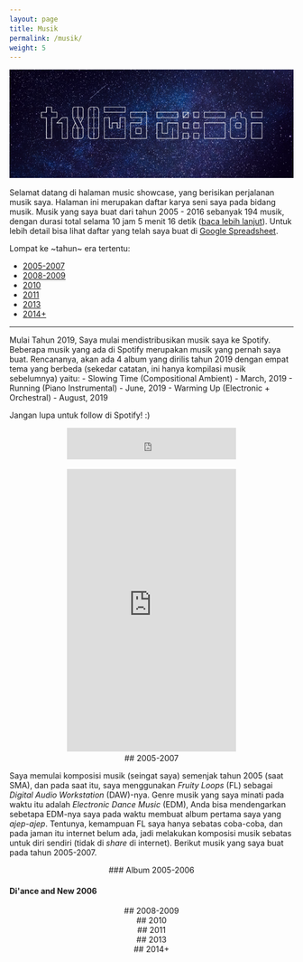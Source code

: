 ```yaml
---
layout: page
title: Musik
permalink: /musik/
weight: 5
---
```


![](/assets/images/taruma-sakti-cover.png)

Selamat datang di halaman music showcase, yang berisikan perjalanan musik saya. Halaman ini merupakan daftar karya seni saya pada bidang musik. Musik yang saya buat dari tahun 2005 - 2016 sebanyak 194 musik, dengan durasi total selama 10 jam 5 menit 16 detik ([baca lebih lanjut](https://taruma.blog/2017/08/16/10-jam-5-menit-16-detik/)). Untuk lebih detail bisa lihat daftar yang telah saya buat di [Google Spreadsheet](https://docs.google.com/spreadsheets/d/1KIw5eXNvNMXfRHgPNtQdKjltSQcba5b4aPnFI-6RNV8/edit?usp=sharing). 

Lompat ke ~tahun~ era tertentu:
- [2005-2007](#2005-2007)
- [2008-2009](#2008-2009)
- [2010](#2010)
- [2011](#2011)
- [2013](#2013)
- [2014+](#2014)

-----

<div class="row">
<div class="col-sm-6" markdown="1">
Mulai Tahun 2019, Saya mulai mendistribusikan musik saya ke Spotify. Beberapa musik yang ada di Spotify merupakan musik yang pernah saya buat. Rencananya, akan ada 4 album yang dirilis tahun 2019 dengan empat tema yang berbeda (sekedar catatan, ini hanya kompilasi musik sebelumnya) yaitu:
- Slowing Time (Compositional Ambient) - March, 2019
- Running (Piano Instrumental) - June, 2019
- Warming Up (Electronic + Orchestral) - August, 2019

Jangan lupa untuk follow di Spotify! :)
<p align="center"><iframe src="https://open.spotify.com/follow/1/?uri=spotify:artist:2RF0qvWLmVyUCMuRdAzgfr&amp;size=detail&amp;theme=light" width="300" height="56" scrolling="no" frameborder="0" style="border:none; overflow:hidden;" allowtransparency="true"></iframe></p>
</div>
<div class="col-sm-6" align="center">
<iframe src="https://open.spotify.com/embed/user/12141012102/playlist/0HmtbLFzPthhBoxoWQnMvk" width="300" height="500" frameborder="0" allowtransparency="true" allow="encrypted-media"></iframe>
</div>
</div>

<div align="center" markdown="1">
## 2005-2007
</div>

Saya memulai komposisi musik (seingat saya) semenjak tahun 2005 (saat SMA), dan pada saat itu, saya menggunakan *Fruity Loops* (FL) sebagai *Digital Audio Workstation* (DAW)-nya. Genre musik yang saya minati pada waktu itu adalah *Electronic Dance Music* (EDM), Anda bisa mendengarkan sebetapa EDM-nya saya pada waktu membuat album pertama saya yang *ajep-ajep*. Tentunya, kemampuan FL saya hanya sebatas coba-coba, dan pada jaman itu internet belum ada, jadi melakukan komposisi musik sebatas untuk diri sendiri (tidak di *share* di internet). Berikut musik yang saya buat pada tahun 2005-2007.

<div align="center" markdown="1">
### Album 2005-2006
</div>

#### Di'ance and New 2006


<div align="center" markdown="1">
## 2008-2009
</div>

<div align="center" markdown="1">
## 2010
</div>

<div align="center" markdown="1">
## 2011
</div>

<div align="center" markdown="1">
## 2013
</div>

<div align="center" markdown="1">
## 2014+
</div>